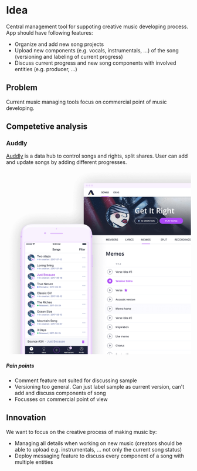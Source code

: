 # Idea
Central management tool for suppoting creative music developing process. App should have following features:

* Organize and add new song projects
* Upload new components (e.g. vocals, instrumentals, ...) of the song (versioning and labeling of current progress)
* Discuss current progress and new song components with involved entities (e.g. producer, ...)

## Problem
Current music managing tools focus on commercial point of music developing.

## Competetive analysis

### Auddly
[Auddly](https://auddly.com/) is a data hub to control songs and rights, split shares. User can add and update songs by adding different progresses.

![Auddly](./imgs/auddly.png)

##### Pain points
* Comment feature not suited for discussing sample
* Versioning too general. Can just label sample as current version, can't add and discuss components of song
* Focusses on commercial point of view


## Innovation
We want to focus on the creative process of making music by:

* Managing all details when working on new music (creators should be able to upload e.g. instrumentals, ... not only the current song status)
* Deploy messaging feature to discuss every component of a song with multiple entities
